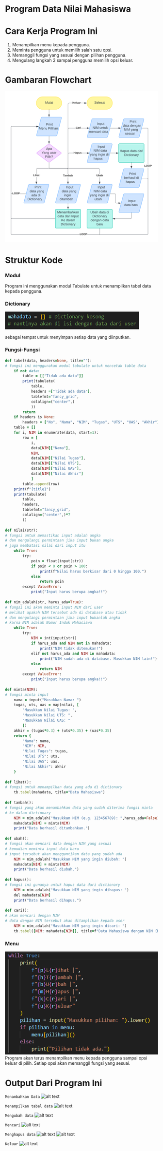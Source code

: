# Program Data Nilai Mahasiswa

# Cara Kerja Program Ini
1. Menampilkan menu kepada pengguna.
2. Meminta pengguna untuk memilih salah satu opsi.
3. Memanggil fungsi yang sesuai dengan pilihan pengguna.
4. Mengulang langkah 2 sampai pengguna memilih opsi keluar.

# Gambaran Flowchart
![alt text](gambar/flowchrtp5.png)

# Struktur Kode

### Modul

Program ini menggunakan modul Tabulate untuk menampilkan tabel data kepada pengguna.

### Dictionary
![alt text](gambar/dictionary.png)

sebagai tempat untuk menyimpan setiap data yang diinputkan.

### Fungsi-Fungsi
```ruby
def tabel(data, headers=None, title=""):
# fungsi ini menggunakan modul tabulate untuk mencetak table data
    if not data: 
        table = [["Tidak ada data"]]
        print(tabulate(
            table, 
            headers =["Tidak ada data"], 
            tablefmt="fancy_grid", 
            colalign=("center",)
            ))
        return
    if headers is None:
        headers = ["No", "Nama", "NIM", "Tugas", "UTS", "UAS", "Akhir"]
    table = []
    for i, NIM in enumerate(data, start=1):
        row = [
            i, 
            data[NIM]["Nama"], 
            NIM, 
            data[NIM]["Nilai Tugas"], 
            data[NIM]["Nilai UTS"], 
            data[NIM]["Nilai UAS"], 
            data[NIM]["Nilai Akhir"]
            ]
        table.append(row)
    print(f"{title}")
    print(tabulate(
        table, 
        headers, 
        tablefmt="fancy_grid", 
        colalign=("center",)*7
        ))

def nilai(str):
# fungsi untuk memastikan input adalah angka
# dan mengulangi permintaan jika input bukan angka
# juga membatasi nilai dari input itu
    while True:
        try:
            poin = float(input(str))
            if poin < 0 or poin > 100:
                print(f"Nilai harus berkisar dari 0 hingga 100.")
            else:
                return poin
        except ValueError:
            print("Input harus berupa angka!!")    

def nim_adalah(str, harus_ada=True):
# fungsi ini akan meminta input NIM dari user
# melihat apakah NIM tersebut ada di database atau tidak
# dan mengulangi permintaan jika input bukanlah angka
# karna NIM adalah Nomor Induk Mahasiswa
    while True:
        try:
            NIM = int(input(str))
            if harus_ada and NIM not in mahadata:
                print("NIM tidak ditemukan!")
            elif not harus_ada and NIM in mahadata:
                print("NIM sudah ada di database. Masukkan NIM lain!")
            else:
                return NIM
        except ValueError:
            print("Input harus berupa angka!!")    
    
def minta(NIM):
# fungsi minta input
    nama = input("Masukkan Nama: ")
    tugas, uts, uas = map(nilai, [
        "Masukkan Nilai Tugas: ", 
        "Masukkan Nilai UTS: ", 
        "Masukkan Nilai UAS: "
        ])
    akhir = (tugas*0.3) + (uts*0.35) + (uas*0.35)
    return {
        "Nama": nama,
        "NIM": NIM,
        "Nilai Tugas": tugas,
        "Nilai UTS": uts,
        "Nilai UAS": uas,
        "Nilai Akhir": akhir
    }
 
def lihat():
# fungsi untuk menampilkan data yang ada di dictionary
    tb.tabel(mahadata, title="Data Mahasiswa") 

def tambah():
# fungsi yang akan menambahkan data yang sudah diterima fungsi minta
# ke dalam dictionary
    NIM = nim_adalah("Masukkan NIM (e.g. 123456789): ",harus_ada=False)
    mahadata[NIM] = minta(NIM)
    print("Data berhasil ditambahkan.")

def ubah():
# fungsi akan mencari data dengan NIM yang sesuai
# kemudian meminta input data baru
# input tersebut akan menggantikan data yang sudah ada
    NIM = nim_adalah("Masukkan NIM yang ingin diubah: ")
    mahadata[NIM] = minta(NIM)
    print("Data berhasil diubah.")

def hapus():
# fungsi ini gunanya untuk hapus data dari dictionary
    NIM = nim_adalah("Masukkan NIM yang ingin dihapus: ")
    del mahadata[NIM]
    print("Data berhasil dihapus.")
  
def cari():
# akan mencari dengan NIM
# data dengan NIM tersebut akan ditamplikan kepada user
    NIM = nim_adalah("Masukkan NIM yang ingin dicari: ")
    tb.tabel({NIM: mahadata[NIM]}, title=f"Data Mahasiswa dengan NIM {NIM}")
```

### Menu
![alt text](gambar/iloopmenu.png)
Program akan terus menampilkan menu kepada pengguna sampai opsi keluar di pilih. Setiap opsi akan memanggil fungsi yang sesuai.


# Output Dari Program Ini
```Menambahkan Data```
![alt text](gambar/tambah.png)


```Menampilkan tabel data```
![alt text](gambar/tampilkan.png)


```Mengubah data```
![alt text](gambar/ubah.png)


```Mencari```
![alt text](gambar/cari.png)
 

```Menghapus data```
![alt text](gambar/hapu.png)
![alt text](gambar/hapus.png)


```Keluar```
![alt text](gambar/keluar.png)
